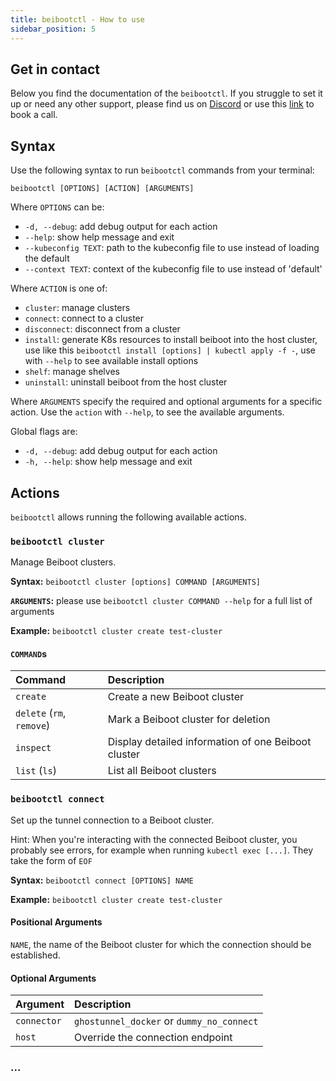 ```yaml
---
title: beibootctl - How to use
sidebar_position: 5
---
```


## Get in contact
Below you find the documentation of the `beibootctl`. 
If you struggle to set it up or need any other support, please find us on [Discord](https://discord.gg/KNN7yncs) or use this [link](https://meetings.hubspot.com/hannes/getdeck-help) to book a call.


## Syntax

Use the following syntax to run `beibootctl` commands from your terminal:
```
beibootctl [OPTIONS] [ACTION] [ARGUMENTS]
```
Where `OPTIONS` can be:
- `-d, --debug`: add debug output for each action
- `--help`: show help message and exit
- `--kubeconfig TEXT`: path to the kubeconfig file to use instead of loading the default
- `--context TEXT`: context of the kubeconfig file to use instead of 'default'

Where `ACTION` is one of:
- `cluster`: manage clusters
- `connect`: connect to a cluster
- `disconnect`: disconnect from a cluster
- `install`: generate K8s resources to install beiboot into the host cluster, use like this `beibootctl install [options] | kubectl apply -f -`, use with `--help` to see available install options
- `shelf`: manage shelves
- `uninstall`: uninstall beiboot from the host cluster

Where `ARGUMENTS` specify the required and optional arguments for a specific action. Use the `action` with `--help`, to see the available arguments.

Global flags are:
- `-d, --debug`: add debug output for each action
- `-h, --help`: show help message and exit

## Actions
`beibootctl` allows running the following available actions.

### `beibootctl cluster`
Manage Beiboot clusters.

**Syntax:** `beibootctl cluster [options] COMMAND [ARGUMENTS]`

**`ARGUMENTS`:** please use `beibootctl cluster COMMAND --help` for a full list of arguments

**Example:** `beibootctl cluster create test-cluster`

#### `COMMAND`s

| Command                   | Description                                         |
|:--------------------------|:----------------------------------------------------|
| `create`                  | Create a new Beiboot cluster                        |
| `delete` (`rm`, `remove`) | Mark a Beiboot cluster for deletion                 |
| `inspect`                 | Display detailed information of one Beiboot cluster | 
| `list` (`ls`)             | List all Beiboot clusters                           |

### `beibootctl connect`
Set up the tunnel connection to a Beiboot cluster.

Hint: When you're interacting with the connected Beiboot cluster, you probably see errors, for example when running `kubectl exec [...]`. 
They take the form of `EOF`

**Syntax:** `beibootctl connect [OPTIONS] NAME`

**Example:** `beibootctl cluster create test-cluster`

#### Positional Arguments
`NAME`, the name of the Beiboot cluster for which the connection should be established.

#### Optional Arguments

| Argument    | Description                               |
|:------------|:------------------------------------------|
| `connector` | `ghostunnel_docker` or `dummy_no_connect` |
| `host`      | Override the connection endpoint          |

### ...